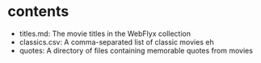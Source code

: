 # contents

- titles.md: The movie titles in the WebFlyx collection
- classics.csv: A comma-separated list of classic movies eh
- quotes: A directory of files containing memorable quotes from movies
